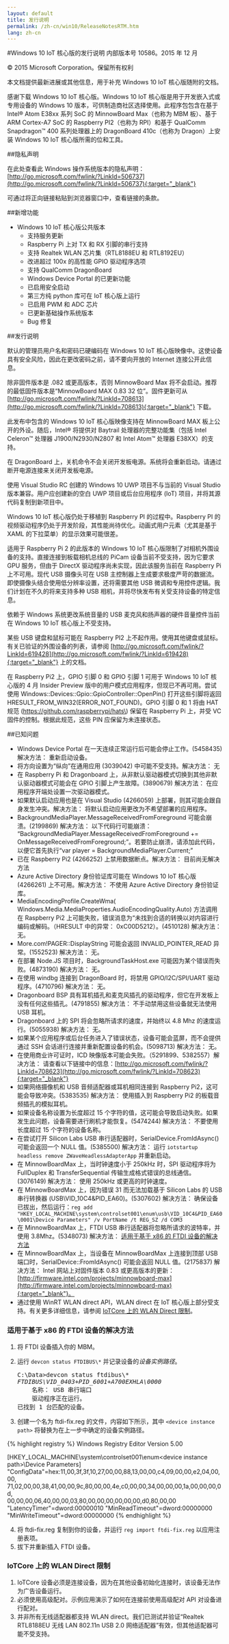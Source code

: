 ```yaml
---
layout: default
title: 发行说明
permalink: /zh-cn/win10/ReleaseNotesRTM.htm
lang: zh-cn
---
```


#Windows 10 IoT 核心版的发行说明
内部版本号 10586。2015 年 12 月

&copy; 2015 Microsoft Corporation。保留所有权利

本文档提供最新进展或其他信息，用于补充 Windows 10 IoT 核心版随附的文档。

感谢下载 Windows 10 IoT 核心版。Windows 10 IoT 核心版是用于开发嵌入式或专用设备的 Windows 10 版本，可供制造商社区选择使用。此程序包包含在基于 Intel&reg; Atom E38xx 系列 SoC 的 MinnowBoard Max（也称为 MBM 板）、基于 ARM Cortex-A7 SoC 的 Raspberry PI2（也称为 RPI）和基于 QualComm Snapdragon™ 400 系列处理器上的 DragonBoard 410c（也称为 Dragon）上安装 Windows 10 IoT 核心版所需的位和工具。

##隐私声明

在此处查看此 Windows 操作系统版本的隐私声明：[http://go.microsoft.com/fwlink/?LinkId=506737](http://go.microsoft.com/fwlink/?LinkId=506737){:target="_blank"}

可通过将正向链接粘贴到浏览器窗口中，查看链接的条款。

##新增功能
* Windows 10 IoT 核心版公共版本
   * 支持服务更新
   * Raspberry Pi 上对 TX 和 RX 引脚的串行支持
   * 支持 Realtek WLAN 芯片集（RTL8188EU 和 RTL8192EU）
   * 改进超过 100x 的高性能 GPIO 驱动程序选项
   * 支持 QualComm DragonBoard
   * Windows Device Portal 的已更新功能
   * 已启用安全启动
   * 第三方纯 python 库可在 IoT 核心版上运行
   * 已启用 PWM 和 ADC 芯片
   * 已更新基础操作系统版本
   * Bug 修复

##发行说明

默认的管理员用户名和密码已硬编码在 Windows 10 IoT 核心版映像中。这使设备具有安全风险，因此在更改密码之前，请不要向开放的 Internet 连接公开此信息。

除非固件版本是 .082 或更高版本，否则 MinnowBoard Max 将不会启动。推荐的最低固件版本是“MinnowBoard MAX 0.83 32 位”。固件更新可从 [http://go.microsoft.com/fwlink/?LinkId=708613](http://go.microsoft.com/fwlink/?LinkId=708613){:target="_blank"} 下载。

此发布中包含的 Windows 10 IoT 核心版映像支持在 MinnowBoard MAX 板上公开的外设。随后，Intel&reg; 将提供对 Baytrail 处理器的完整功能集（包括 Intel Celeron&trade; 处理器 J1900/N2930/N2807 和 Intel Atom&trade; 处理器 E38XX）的支持。

在 DragonBoard 上，关机命令不会关闭开发板电源。系统将会重新启动。请通过断开电源连接来关闭开发板电源。

使用 Visual Studio RC 创建的 Windows 10 UWP 项目不与当前的 Visual Studio 版本兼容。用户应创建新的空白 UWP 项目或后台应用程序 \(IoT\) 项目，并将其源代码复制到新项目中。

Windows 10 IoT 核心版仍处于移植到 Raspberry PI 的过程中。Raspberry PI 的视频驱动程序仍处于开发阶段，其性能尚待优化。动画式用户元素（尤其是基于 XAML 的下拉菜单）的显示效果可能很差。

适用于 Raspberry Pi 2 的此版本的 Windows 10 IoT 核心版限制了对相机外围设备的支持。直接连接到板载相机总线的 PiCam 设备当前不受支持，因为它要求 GPU 服务，但由于 DirectX 驱动程序尚未实现，因此该服务当前在 Raspberry Pi 上不可用。现代 USB 摄像头可在 USB 主控制器上生成要求极度严苛的数据流。即使摄像头结合使用低分辨率设置，还将需要其他 USB 微调和专用控件逻辑。我们计划在不久的将来支持多种 USB 相机，并将尽快发布有关受支持设备的特定信息。

依赖于 Windows 系统更改系统音量的 USB 麦克风和扬声器的硬件音量控件当前在 Windows 10 IoT 核心版上不受支持。

某些 USB 键盘和鼠标可能在 Raspberry PI2 上不起作用。使用其他键盘或鼠标。有关已验证的外围设备的列表，请参阅 [http://go.microsoft.com/fwlink/?LinkId=619428](http://go.microsoft.com/fwlink/?LinkId=619428){:target="_blank"} 上的文档。

在 Raspberry Pi2 上，GPIO 引脚 0 和 GPIO 引脚 1 可用于 Windows 10 IoT 核心版的 4 月 Insider Preview 版中的用户模式应用程序，但现已不再可用。尝试使用 Windows::Devices::Gpio::GpioController::OpenPin\(\) 打开这些引脚将返回 HRESULT\_FROM\_WIN32\(ERROR\_NOT\_FOUND\)。GPIO 引脚 0 和 1 将由 HAT 规范 \(https://github.com/raspberrypi/hats\) 保留在 Raspberry Pi 上，并受 VC 固件的控制。根据此规范，这些 PIN 应保留为未连接状态。


##已知问题

*	Windows Device Portal 在一天连续正常运行后可能会停止工作。\(5458435\) 解决方法： 重新启动设备。
*	将方向设置为“纵向”在通用应用 \(3039042\) 中可能不受支持。解决方法： 无
*	在 Raspberry Pi 和 Dragonboard 上，从非默认驱动器模式切换到其他非默认驱动器模式可能会在 GPIO 引脚上产生故障。\(3890679\) 解决方法： 在应用程序开端处设置一次驱动器模式。
*	如果默认启动应用也是在 Visual Studio \(4266059\) 上部署，则其可能会跟自身发生冲突。解决方法： 将默认启动应用更改为不希望部署的应用程序。
*	BackgroundMediaPlayer.MessageReceivedFromForeground 可能会崩溃。\(2199869\) 解决方法： 以下代码行可能崩溃： “BackgroundMediaPlayer.MessageReceivedFromForeground += OnMessageReceivedFromForeground;”。若要防止崩溃，请添加此代码，以便它首先执行“var player = BackgroundMediaPlayer.Current;”
*	已在 Raspberry Pi2 \(4266252\) 上禁用数据断点。解决方法： 目前尚无解决方法
*	Azure Active Directory 身份验证库可能在 Windows 10 IoT 核心版 \(4266261\) 上不可用。解决方法： 不使用 Azure Active Directory 身份验证库。
*	MediaEncodingProfile.CreateWma\( Windows.Media.MediaProperties.AudioEncodingQuality.Auto\) 方法调用在 Raspberry Pi2 上可能失败，错误消息为“未找到合适的转换以对内容进行编码或解码。（HRESULT 中的异常： 0xC00D5212）。\(4510128\) 解决方法： 无。
*	More.com!PAGER::DisplayString 可能会返回 INVALID\_POINTER\_READ 异常。\(1552523\) 解决方法： 无。
*	在部署 Node.JS 项目时，BackgroundTaskHost.exe 可能因为某个错误而失败。\(4873190\) 解决方法： 无。
*	在使用 windbg 连接到 DragonBoard 时，将禁用 GPIO/I2C/SPI/UART 驱动程序。\(4710796\) 解决方法： 无。
*	Dragonboard BSP 具有耳机插孔和麦克风插孔的驱动程序，但它在开发板上没有任何这些插孔。\(4791855\) 解决方法： 不手动禁用这些设备就无法使用 USB 耳机。
*	Dragonboard 上的 SPI 将会忽略所请求的速度，并始终以 4.8 Mhz 的速度运行。\(5055938\) 解决方法： 无。
*	如果某个应用程序或后台任务进入了错误状态，设备可能会蓝屏，而不会提供通过 SSH 会话进行连接并重新配置设备的机会。\(5098713\) 解决方法： 无。
*	在使用商业许可证时，ICD 映像版本可能会失败。（5291899、5382557）解决方法： 请查看以下链接中的信息：[http://go.microsoft.com/fwlink/?LinkId=708623](http://go.microsoft.com/fwlink/?LinkId=708623){:target="_blank"}
*	如果网络摄像机和 USB 音频适配器或耳机相同连接到 Raspberry Pi2，这可能会导致冲突。\(5383535\) 解决方法： 使用插入到 Raspberry Pi2 的板载音频插孔的模拟耳机。
*	如果设备名称设置为长度超过 15 个字符的值，这可能会导致启动失败。如果发生此问题，设备需要进行刷机才能恢复。\(5474244\) 解决方法： 不要使用长度超过 15 个字符的设备名称。
*	在尝试打开 Silicon Labs USB 串行适配器时，SerialDevice.FromIdAsync\(\) 可能会返回一个 NULL 值。\(5385500\) 解决方法： 运行 `iotstartup headless remove ZWaveHeadlessAdapterApp` 并重新启动。
*	在 MinnowBoardMax 上，当时钟速度小于 250kHz 时，SPI 驱动程序将为 FullDuplex 和 TransferSequential 传输生成格式错误的总线通信。\(3076149\) 解决方法： 使用 250kHz 或更高的时钟速度。
*   在 MinnowBoardMax 上，因为错误 31 而无法加载基于 Silicon Labs 的 USB 串行转换器 \(USB\\VID\_10C4&PID\_EA60\)。\(5307602\) 解决方法： 确保设备已拔出，然后运行：`reg add "HKEY_LOCAL_MACHINE\system\controlset001\enum\usb\VID_10C4&PID_EA60\0001\Device Parameters" /v PortName /t REG_SZ /d COM3`
*   在 MinnowBoardMax 上，FTDI USB 串行适配器将忽略所请求的波特率，并使用 3.8Mhz。\(5348073\) 解决方法： [适用于基于 x86 的 FTDI 设备的解决方法](#ftdiworkaround)
*	在 MinnowBoardMax 上，当设备在 MinnowBoardMax 上连接到顶部 USB 端口时，SerialDevice::FromIdAsync\(\) 可能会返回 NULL 值。\(2175837\) 解决方法： Intel 网站上对固件版本 0.83 或更高版本的更新：[http://firmware.intel.com/projects/minnowboard-max](http://firmware.intel.com/projects/minnowboard-max){:target="_blank"}。
*   通过使用 WinRT WLAN direct API，WLAN direct 在 IoT 核心版上部分受支持。有关更多详细信息，请参阅 [IoTCore 上的 WLAN Direct 限制](#wifidirect)。

### <a name="ftdiworkaround"></a>适用于基于 x86 的 FTDI 设备的解决方法

 1. 将 FTDI 设备插入你的 MBM。
 2. 运行 `devcon status FTDIBUS\*` 并记录设备的*设备实例路径*。

    <pre>
    C:\Data>devcon status ftdibus\*
    <i>FTDIBUS\VID_0403+PID_6001+A700EXHLA\0000</i>
        名称： USB 串行端口
        驱动程序正在运行。
    已找到 1 台匹配的设备。
</pre>

 3. 创建一个名为 ftdi-fix.reg 的文件，内容如下所示，其中 `<device instance path>` 将替换为在上一步中确定的设备实例路径。

{% highlight registry %}
Windows Registry Editor Version 5.00

[HKEY_LOCAL_MACHINE\system\controlset001\enum\<device instance path>\Device Parameters]
"ConfigData"=hex:11,00,3f,3f,10,27,00,00,88,13,00,00,c4,09,00,00,e2,04,00,00,\
  71,02,00,00,38,41,00,00,9c,80,00,00,4e,c0,00,00,34,00,00,00,1a,00,00,00,0d,\
  00,00,00,06,40,00,00,03,80,00,00,00,00,00,00,d0,80,00,00
"LatencyTimer"=dword:00000010
"MinReadTimeout"=dword:00000000
"MinWriteTimeout"=dword:00000000
{% endhighlight %}

 4. 将 ftdi-fix.reg 复制到你的设备，并运行 `reg import ftdi-fix.reg` 以应用注册表项。
 5. 拔下并重新插入 FTDI 设备。
 
### <a name="wifidirect"></a>IoTCore 上的 WLAN Direct 限制

1. IoTCore 设备必须是连接设备，因为在其他设备初始化连接时，该设备无法作为广告设备运行。  
2. 必须使用高级配对。示例应用演示了如何在连接前使用高级配对 API 对设备进行配对。
3. 并非所有无线适配器都支持 WLAN direct。我们已测试并验证“Realtek RTL8188EU 无线 LAN 802.11n USB 2.0 网络适配器”有效，但其他适配器可能不受支持。
 